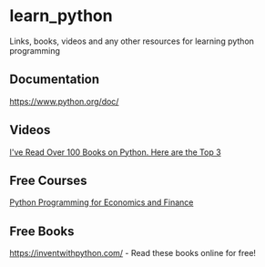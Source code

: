 # learn_python
Links, books, videos and any other resources for learning python programming

## Documentation
https://www.python.org/doc/


## Videos
[I've Read Over 100 Books on Python. Here are the Top 3](https://www.youtube.com/watch?v=MqywbqLmjp4)


## Free Courses
[Python Programming for Economics and Finance](https://python-programming.quantecon.org/intro.html)


## Free Books
https://inventwithpython.com/ - Read these books online for free!


